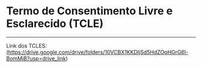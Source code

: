# Termo de Consentimento Livre e Esclarecido (TCLE)
---
Link dos TCLES: (https://drive.google.com/drive/folders/10VCBX1KKDIjSd5HdZOqHGrG6l-BomMjB?usp=drive_link)
